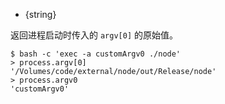 <!-- YAML
added: v6.4.0
-->

* {string}

返回进程启动时传入的 `argv[0]` 的原始值。


```console
$ bash -c 'exec -a customArgv0 ./node'
> process.argv[0]
'/Volumes/code/external/node/out/Release/node'
> process.argv0
'customArgv0'
```

